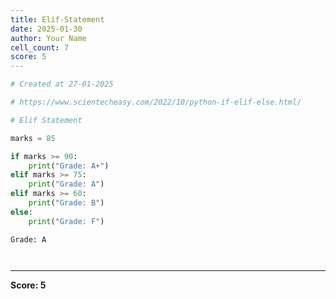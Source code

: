```yaml
---
title: Elif-Statement
date: 2025-01-30
author: Your Name
cell_count: 7
score: 5
---
```


```python
# Created at 27-01-2025
```


```python
# https://www.scientecheasy.com/2022/10/python-if-elif-else.html/
```


```python
# Elif Statement
```


```python
marks = 85
```


```python
if marks >= 90:
    print("Grade: A+")
elif marks >= 75:
    print("Grade: A")
elif marks >= 60:
    print("Grade: B")
else:
    print("Grade: F")
```

    Grade: A



```python

```


```python

```


---
**Score: 5**
